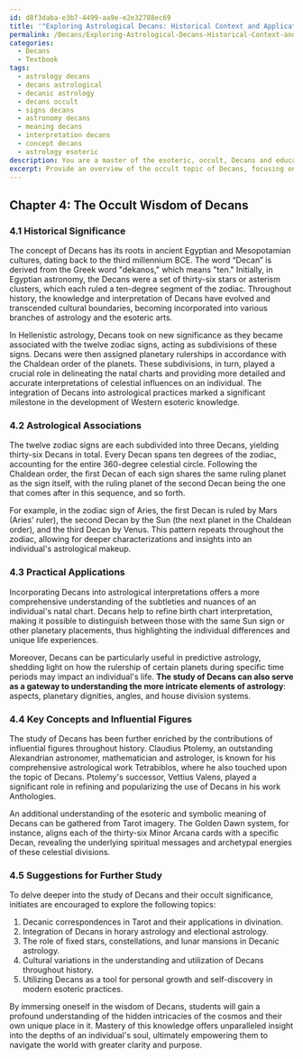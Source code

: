 ```yaml
---
id: d8f3daba-e3b7-4499-aa9e-e2e32788ec69
title: '"Exploring Astrological Decans: Historical Context and Applications"'
permalink: /Decans/Exploring-Astrological-Decans-Historical-Context-and-Applications/
categories:
  - Decans
  - Textbook
tags:
  - astrology decans
  - decans astrological
  - decanic astrology
  - decans occult
  - signs decans
  - astronomy decans
  - meaning decans
  - interpretation decans
  - concept decans
  - astrology esoteric
description: You are a master of the esoteric, occult, Decans and education, you have written many textbooks on the subject in ways that provide students with rich and deep understanding of the subject. You are being asked to write textbook-like sections on a topic and you do it with full context, explainability, and reliability in accuracy to the true facts of the topic at hand, in a textbook style that a student would easily be able to learn from, in a rich, engaging, and contextual way. Always include relevant context (such as formulas and history), related concepts, and in a way that someone can gain deep insights from.
excerpt: Provide an overview of the occult topic of Decans, focusing on its historical significance, astrological associations, and practical applications. Write a concise yet informative passage that would be suitable for a grimoire, lesson, spellbook, or treatise for initiates to gain deep insights and understanding from. Include key concepts, influential figures, and suggestions for further study related to Decans.
---
```

## Chapter 4: The Occult Wisdom of Decans

### 4.1 Historical Significance

The concept of Decans has its roots in ancient Egyptian and Mesopotamian cultures, dating back to the third millennium BCE. The word “Decan” is derived from the Greek word "dekanos," which means "ten." Initially, in Egyptian astronomy, the Decans were a set of thirty-six stars or asterism clusters, which each ruled a ten-degree segment of the zodiac. Throughout history, the knowledge and interpretation of Decans have evolved and transcended cultural boundaries, becoming incorporated into various branches of astrology and the esoteric arts.

In Hellenistic astrology, Decans took on new significance as they became associated with the twelve zodiac signs, acting as subdivisions of these signs. Decans were then assigned planetary rulerships in accordance with the Chaldean order of the planets. These subdivisions, in turn, played a crucial role in delineating the natal charts and providing more detailed and accurate interpretations of celestial influences on an individual. The integration of Decans into astrological practices marked a significant milestone in the development of Western esoteric knowledge.

### 4.2 Astrological Associations

The twelve zodiac signs are each subdivided into three Decans, yielding thirty-six Decans in total. Every Decan spans ten degrees of the zodiac, accounting for the entire 360-degree celestial circle. Following the Chaldean order, the first Decan of each sign shares the same ruling planet as the sign itself, with the ruling planet of the second Decan being the one that comes after in this sequence, and so forth.

For example, in the zodiac sign of Aries, the first Decan is ruled by Mars (Aries' ruler), the second Decan by the Sun (the next planet in the Chaldean order), and the third Decan by Venus. This pattern repeats throughout the zodiac, allowing for deeper characterizations and insights into an individual's astrological makeup.

### 4.3 Practical Applications

Incorporating Decans into astrological interpretations offers a more comprehensive understanding of the subtleties and nuances of an individual's natal chart. Decans help to refine birth chart interpretation, making it possible to distinguish between those with the same Sun sign or other planetary placements, thus highlighting the individual differences and unique life experiences.

Moreover, Decans can be particularly useful in predictive astrology, shedding light on how the rulership of certain planets during specific time periods may impact an individual's life. **The study of Decans can also serve as a gateway to understanding the more intricate elements of astrology**: aspects, planetary dignities, angles, and house division systems.

### 4.4 Key Concepts and Influential Figures

The study of Decans has been further enriched by the contributions of influential figures throughout history. Claudius Ptolemy, an outstanding Alexandrian astronomer, mathematician and astrologer, is known for his comprehensive astrological work Tetrabiblos, where he also touched upon the topic of Decans. Ptolemy's successor, Vettius Valens, played a significant role in refining and popularizing the use of Decans in his work Anthologies.

An additional understanding of the esoteric and symbolic meaning of Decans can be gathered from Tarot imagery. The Golden Dawn system, for instance, aligns each of the thirty-six Minor Arcana cards with a specific Decan, revealing the underlying spiritual messages and archetypal energies of these celestial divisions.

### 4.5 Suggestions for Further Study

To delve deeper into the study of Decans and their occult significance, initiates are encouraged to explore the following topics:

1. Decanic correspondences in Tarot and their applications in divination.
2. Integration of Decans in horary astrology and electional astrology.
3. The role of fixed stars, constellations, and lunar mansions in Decanic astrology.
4. Cultural variations in the understanding and utilization of Decans throughout history.
5. Utilizing Decans as a tool for personal growth and self-discovery in modern esoteric practices.

By immersing oneself in the wisdom of Decans, students will gain a profound understanding of the hidden intricacies of the cosmos and their own unique place in it. Mastery of this knowledge offers unparalleled insight into the depths of an individual's soul, ultimately empowering them to navigate the world with greater clarity and purpose.

